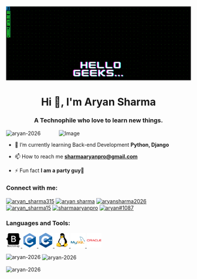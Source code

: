![logo](https://github.com/aryan-2026/aryan-2026/blob/main/Neon%20Glitch%20Twitch%20Banner%20.gif)
<h1 align="center">Hi 👋, I'm Aryan Sharma</h1>
<h3 align="center">A Technophile who love to learn new things.</h3>

<image src="https://media4.giphy.com/media/CuuSHzuc0O166MRfjt/giphy.gif?cid=ecf05e47it023iw8n20hxj7q8ckicqqnfl8p7s7xz0zcnfgh&ep=v1_gifs_search&rid=giphy.gif&ct=g" alt="Image" align="right" width="360"> 

<p align="left"> <img src="https://komarev.com/ghpvc/?username=aryan-2026&label=Profile%20views&color=0e75b6&style=flat" alt="aryan-2026" /> </p>

- 🌱 I’m currently learning Back-end Development **Python, Django**

- 📫 How to reach me **sharmaaryanpro@gmail.com**

- ⚡ Fun fact **I am a party guy🥳**

<h3 align="left">Connect with me:</h3>
<p align="left">
<a href="https://twitter.com/aryan_sharma315" target="blank"><img align="center" src="https://raw.githubusercontent.com/rahuldkjain/github-profile-readme-generator/master/src/images/icons/Social/twitter.svg" alt="aryan_sharma315" height="30" width="40" /></a>
<a href="https://linkedin.com/in/aryan sharma" target="blank"><img align="center" src="https://raw.githubusercontent.com/rahuldkjain/github-profile-readme-generator/master/src/images/icons/Social/linked-in-alt.svg" alt="aryan sharma" height="30" width="40" /></a>
<a href="https://instagram.com/aryansharma2026" target="blank"><img align="center" src="https://raw.githubusercontent.com/rahuldkjain/github-profile-readme-generator/master/src/images/icons/Social/instagram.svg" alt="aryansharma2026" height="30" width="40" /></a>
<a href="https://www.codechef.com/users/aryan_sharma15" target="blank"><img align="center" src="https://cdn.jsdelivr.net/npm/simple-icons@3.1.0/icons/codechef.svg" alt="aryan_sharma15" height="30" width="40" /></a>
<a href="https://www.hackerrank.com/sharmaaryanpro" target="blank"><img align="center" src="https://raw.githubusercontent.com/rahuldkjain/github-profile-readme-generator/master/src/images/icons/Social/hackerrank.svg" alt="sharmaaryanpro" height="30" width="40" /></a>
<a href="https://discord.gg/aryan#1087" target="blank"><img align="center" src="https://raw.githubusercontent.com/rahuldkjain/github-profile-readme-generator/master/src/images/icons/Social/discord.svg" alt="aryan#1087" height="30" width="40" /></a>
</p>

<h3 align="left">Languages and Tools:</h3>
<p align="left"> <a href="https://getbootstrap.com" target="_blank" rel="noreferrer"> <img src="https://raw.githubusercontent.com/devicons/devicon/master/icons/bootstrap/bootstrap-plain-wordmark.svg" alt="bootstrap" width="40" height="40"/> </a> <a href="https://www.cprogramming.com/" target="_blank" rel="noreferrer"> <img src="https://raw.githubusercontent.com/devicons/devicon/master/icons/c/c-original.svg" alt="c" width="40" height="40"/> </a> <a href="https://www.w3schools.com/cpp/" target="_blank" rel="noreferrer"> <img src="https://raw.githubusercontent.com/devicons/devicon/master/icons/cplusplus/cplusplus-original.svg" alt="cplusplus" width="40" height="40"/> </a> <a href="https://www.linux.org/" target="_blank" rel="noreferrer"> <img src="https://raw.githubusercontent.com/devicons/devicon/master/icons/linux/linux-original.svg" alt="linux" width="40" height="40"/> </a> <a href="https://www.mysql.com/" target="_blank" rel="noreferrer"> <img src="https://raw.githubusercontent.com/devicons/devicon/master/icons/mysql/mysql-original-wordmark.svg" alt="mysql" width="40" height="40"/> </a> <a href="https://www.oracle.com/" target="_blank" rel="noreferrer"> <img src="https://raw.githubusercontent.com/devicons/devicon/master/icons/oracle/oracle-original.svg" alt="oracle" width="40" height="40"/> </a> </p>

<p><img align="left" src="https://github-readme-stats.vercel.app/api/top-langs?username=aryan-2026&show_icons=true&locale=en&layout=compact" alt="aryan-2026" /></p>

<p>&nbsp;<img align="center" src="https://github-readme-stats.vercel.app/api?username=aryan-2026&show_icons=true&locale=en" alt="aryan-2026" /></p>

<p><img align="center" src="https://github-readme-streak-stats.herokuapp.com/?user=aryan-2026&" alt="aryan-2026" /></p>
